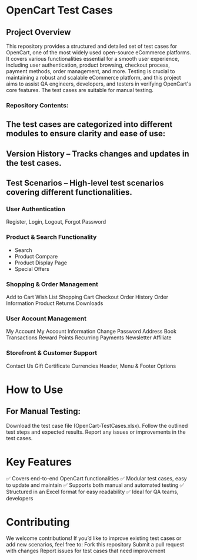 # OpenCart Test Cases
## Project Overview
This repository provides a structured and detailed set of test cases for OpenCart, one of the most widely used open-source eCommerce platforms. 
It covers various functionalities essential for a smooth user experience, including user authentication, product browsing, checkout process, payment methods, order management, and more.
Testing is crucial to maintaining a robust and scalable eCommerce platform, and this project aims to assist QA engineers, developers, and testers in verifying OpenCart's core features. 
The test cases are suitable for manual testing.
### Repository Contents:
## The test cases are categorized into different modules to ensure clarity and ease of use:
## Version History – Tracks changes and updates in the test cases.
## Test Scenarios – High-level test scenarios covering different functionalities.
### User Authentication
Register,
Login,
Logout,
Forgot Password
### Product & Search Functionality
- Search
- Product Compare
- Product Display Page
- Special Offers
### Shopping & Order Management
Add to Cart
Wish List
Shopping Cart
Checkout
Order History
Order Information
Product Returns
Downloads
### User Account Management
My Account
My Account Information
Change Password
Address Book
Transactions
Reward Points
Recurring Payments
Newsletter
Affiliate
### Storefront & Customer Support
Contact Us
Gift Certificate
Currencies
Header, Menu & Footer Options
# How to Use
## For Manual Testing:
Download the test case file (OpenCart-TestCases.xlsx).
Follow the outlined test steps and expected results.
Report any issues or improvements in the test cases.
# Key Features
✅ Covers end-to-end OpenCart functionalities
✅ Modular test cases, easy to update and maintain
✅ Supports both manual and automated testing
✅ Structured in an Excel format for easy readability
✅ Ideal for QA teams, developers
# Contributing
We welcome contributions! If you’d like to improve existing test cases or add new scenarios, feel free to:
Fork this repository
Submit a pull request with changes
Report issues for test cases that need improvement



